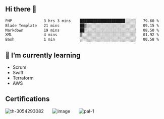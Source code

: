 ## Hi there 👋

<!--START_SECTION:waka-->

```txt
PHP              3 hrs 3 mins    ████████████████████░░░░░   79.60 %
Blade Template   21 mins         ██▒░░░░░░░░░░░░░░░░░░░░░░   09.15 %
Markdown         19 mins         ██░░░░░░░░░░░░░░░░░░░░░░░   08.50 %
XML              4 mins          ▒░░░░░░░░░░░░░░░░░░░░░░░░   01.92 %
Bash             1 min           ░░░░░░░░░░░░░░░░░░░░░░░░░   00.58 %
```

<!--END_SECTION:waka-->

<!--
**mikebronner/mikebronner** is a ✨ _special_ ✨ repository because its `README.md` (this file) appears on your GitHub profile.

Here are some ideas to get you started:

- 🔭 I’m currently working on ...
- 🌱 I’m currently learning ...
- 👯 I’m looking to collaborate on ...
- 🤔 I’m looking for help with ...
- 💬 Ask me about ...
- 📫 How to reach me: ...
- 😄 Pronouns: ...
- ⚡ Fun fact: ...
-->

## 🌱 I’m currently learning

- Scrum
- Swift
- Terraform
- AWS

## Certifications

![th-3054293082](https://user-images.githubusercontent.com/1791050/208267034-c5006f82-ae89-41eb-9478-7106c5aba070.jpg)
&nbsp;&nbsp;&nbsp;&nbsp;&nbsp;
![image](https://user-images.githubusercontent.com/1791050/208267032-13c8c426-f627-448d-b23e-e3dd74b6712a.png)
&nbsp;&nbsp;&nbsp;&nbsp;&nbsp;
![pal-1](https://github.com/mikebronner/mikebronner/assets/1791050/3384899a-848a-4e35-8cee-e35261b5ccce)

